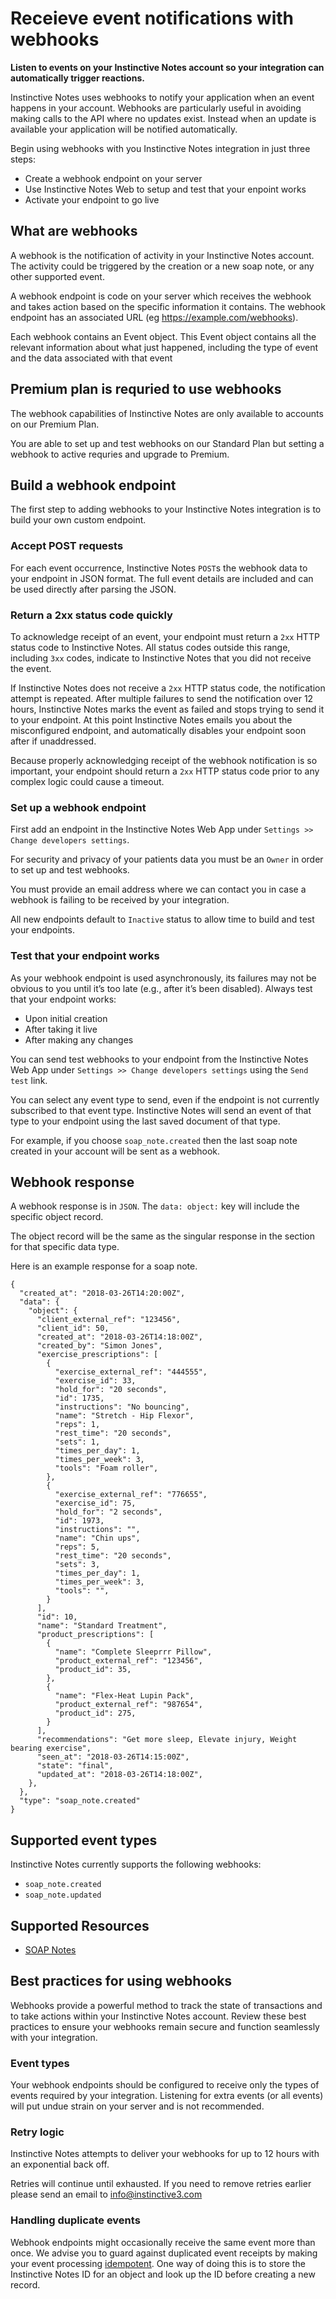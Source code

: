 # Receieve event notifications with webhooks

**Listen to events on your Instinctive Notes account so your integration can automatically trigger reactions.**

Instinctive Notes uses webhooks to notify your application when an event happens in your account. Webhooks are particularly useful in avoiding making calls to the API where no updates exist. Instead when an update is available your application will be notified automatically.

Begin using webhooks with you Instinctive Notes integration in just three steps:

- Create a webhook endpoint on your server
- Use Instinctive Notes Web to setup and test that your enpoint works
- Activate your endpoint to go live

## What are webhooks

A webhook is the notification of activity in your Instinctive Notes account. The activity could be triggered by the creation or a new soap note, or any other supported event.

A webhook endpoint is code on your server which receives the webhook and takes action based on the specific information it contains. The webhook endpoint has an associated URL (eg https://example.com/webhooks).

Each webhook contains an Event object. This Event object contains all the relevant information about what just happened, including the type of event and the data associated with that event

## Premium plan is requried to use webhooks

The webhook capabilities of Instinctive Notes are only available to accounts on our Premium Plan.

You are able to set up and test webhooks on our Standard Plan but setting a webhook to active requries and upgrade to Premium.

## Build a webhook endpoint

The first step to adding webhooks to your Instinctive Notes integration is to build your own custom endpoint.

### Accept POST requests

For each event occurrence, Instinctive Notes `POST`s the webhook data to your endpoint in JSON format. The full event details are included and can be used directly after parsing the JSON.

### Return a 2xx status code quickly

To acknowledge receipt of an event, your endpoint must return a `2xx` HTTP status code to Instinctive Notes. All status codes outside this range, including `3xx` codes, indicate to Instinctive Notes that you did not receive the event.

If Instinctive Notes does not receive a `2xx` HTTP status code, the notification attempt is repeated. After multiple failures to send the notification over 12 hours, Instinctive Notes marks the event as failed and stops trying to send it to your endpoint. At this point Instinctive Notes emails you about the misconfigured endpoint, and automatically disables your endpoint soon after if unaddressed.

Because properly acknowledging receipt of the webhook notification is so important, your endpoint should return a `2xx` HTTP status code prior to any complex logic could cause a timeout.

### Set up a webhook endpoint

First add an endpoint in the Instinctive Notes Web App under `Settings >> Change developers settings`.

For security and privacy of your patients data you must be an `Owner` in order to set up and test webhooks.

You must provide an email address where we can contact you in case a webhook is failing to be received by your integration.

All new endpoints default to `Inactive` status to allow time to build and test your endpoints.

### Test that your endpoint works

As your webhook endpoint is used asynchronously, its failures may not be obvious to you until it’s too late (e.g., after it’s been disabled). Always test that your endpoint works:

- Upon initial creation
- After taking it live
- After making any changes

You can send test webhooks to your endpoint from the Instinctive Notes Web App under `Settings >> Change developers settings` using the `Send test` link.

You can select any event type to send, even if the endpoint is not currently subscribed to that event type. Instinctive Notes will send an event of that type to your endpoint using the last saved document of that type.

For example, if you choose `soap_note.created` then the last soap note created in your account will be sent as a webhook.

## Webhook response

A webhook response is in `JSON`. The `data: object:` key will include the specific object record.

The object record will be the same as the singular response in the section for that specific data type.

Here is an example response for a soap note.

```
{
  "created_at": "2018-03-26T14:20:00Z",
  "data": {
    "object": {
      "client_external_ref": "123456",
      "client_id": 50,
      "created_at": "2018-03-26T14:18:00Z",
      "created_by": "Simon Jones",
      "exercise_prescriptions": [
        {
          "exercise_external_ref": "444555",
          "exercise_id": 33,
          "hold_for": "20 seconds",
          "id": 1735,
          "instructions": "No bouncing",
          "name": "Stretch - Hip Flexor",
          "reps": 1,
          "rest_time": "20 seconds",
          "sets": 1,
          "times_per_day": 1,
          "times_per_week": 3,
          "tools": "Foam roller",
        },
        {
          "exercise_external_ref": "776655",
          "exercise_id": 75,
          "hold_for": "2 seconds",
          "id": 1973,
          "instructions": "",
          "name": "Chin ups",
          "reps": 5,
          "rest_time": "20 seconds",
          "sets": 3,
          "times_per_day": 1,
          "times_per_week": 3,
          "tools": "",
        }
      ],
      "id": 10,
      "name": "Standard Treatment",
      "product_prescriptions": [
        {
          "name": "Complete Sleeprrr Pillow",
          "product_external_ref": "123456",
          "product_id": 35,
        },
        {
          "name": "Flex-Heat Lupin Pack",
          "product_external_ref": "987654",
          "product_id": 275,
        }
      ],
      "recommendations": "Get more sleep, Elevate injury, Weight bearing exercise",
      "seen_at": "2018-03-26T14:15:00Z",
      "state": "final",
      "updated_at": "2018-03-26T14:18:00Z",
    },
  },
  "type": "soap_note.created"
}
```

## Supported event types

Instinctive Notes currently supports the following webhooks:

- `soap_note.created`
- `soap_note.updated`

## Supported Resources

- [SOAP Notes](/resources/soap_notes.md#get-soap-note)

## Best practices for using webhooks

Webhooks provide a powerful method to track the state of transactions and to take actions within your Instinctive Notes account. Review these best practices to ensure your webhooks remain secure and function seamlessly with your integration.

### Event types

Your webhook endpoints should be configured to receive only the types of events required by your integration. Listening for extra events (or all events) will put undue strain on your server and is not recommended.

### Retry logic

Instinctive Notes attempts to deliver your webhooks for up to 12 hours with an exponential back off.

Retries will continue until exhausted. If you need to remove retries earlier please send an email to info@instinctive3.com

### Handling duplicate events

Webhook endpoints might occasionally receive the same event more than once. We advise you to guard against duplicated event receipts by making your event processing [idempotent](https://en.wikipedia.org/wiki/Idempotence). One way of doing this is to store the Instinctive Notes ID for an object and look up the ID before creating a new record.
